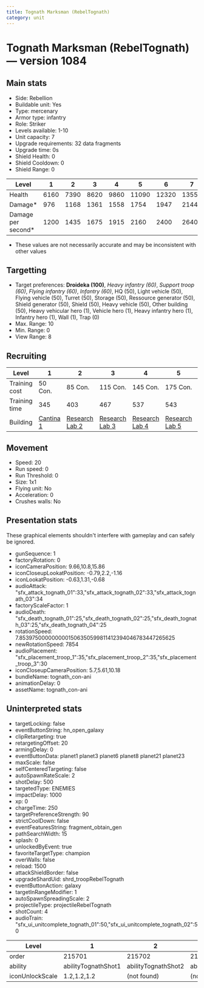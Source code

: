```yaml
---
title: Tognath Marksman (RebelTognath)
category: unit
---
```


# Tognath Marksman (RebelTognath) — version 1084

## Main stats

  * Side: Rebellion
  * Buildable unit: Yes
  * Type: mercenary
  * Armor type: infantry
  * Role: Striker
  * Levels available: 1-10
  * Unit capacity: 7
  * Upgrade requirements: 32 data fragments
  * Upgrade time: 0s
  * Shield Health: 0
  * Shield Cooldown: 0
  * Shield Range: 0

|Level             |1   |2   |3   |4   |5    |6    |7    |8    |9    |10   |
|------------------|----|----|----|----|-----|-----|-----|-----|-----|-----|
|Health            |6160|7390|8620|9860|11090|12320|13550|14780|16020|18480|
|Damage*           |976 |1168|1361|1558|1754 |1947 |2144 |2336 |2529 |2918 |
|Damage per second*|1200|1435|1675|1915|2160 |2400 |2640 |2875 |3115 |3590 |

* These values are not necessarily accurate and may be inconsistent with other values

## Targetting

  * Target preferences: **Droideka (100)**, _Heavy infantry (60)_, _Support troop (60)_, _Flying infantry (60)_, _Infantry (60)_, HQ (50), Light vehicle (50), Flying vehicle (50), Turret (50), Storage (50), Ressource generator (50), Shield generator (50), Shield (50), Heavy vehicle (50), Other building (50), Heavy vehicular hero (1), Vehicle hero (1), Heavy infantry hero (1), Infantry hero (1), Wall (1), Trap (0)
  * Max. Range: 10
  * Min. Range: 0
  * View Range: 8

## Recruiting

|Level        |1                                       |2                                     |3                                     |4                                     |5                                     |6                                     |7                                     |8                                     |9                                     |10                                     |
|-------------|----------------------------------------|--------------------------------------|--------------------------------------|--------------------------------------|--------------------------------------|--------------------------------------|--------------------------------------|--------------------------------------|--------------------------------------|---------------------------------------|
|Training cost|50 Con.                                 |85 Con.                               |115 Con.                              |145 Con.                              |175 Con.                              |205 Con.                              |235 Con.                              |265 Con.                              |295 Con.                              |325 Con.                               |
|Training time|345                                     |403                                   |467                                   |537                                   |543                                   |549                                   |555                                   |561                                   |567                                   |573                                    |
|Building     |[Cantina 1](rebelContrabandCantina.html)|[Research Lab 2](rebelOffenseLab.html)|[Research Lab 3](rebelOffenseLab.html)|[Research Lab 4](rebelOffenseLab.html)|[Research Lab 5](rebelOffenseLab.html)|[Research Lab 6](rebelOffenseLab.html)|[Research Lab 7](rebelOffenseLab.html)|[Research Lab 8](rebelOffenseLab.html)|[Research Lab 9](rebelOffenseLab.html)|[Research Lab 10](rebelOffenseLab.html)|

## Movement

  * Speed: 20
  * Run speed: 0
  * Run Threshold: 0
  * Size: 1x1
  * Flying unit: No
  * Acceleration: 0
  * Crushes walls: No

## Presentation stats

These graphical elements shouldn't interfere with gameplay and can safely be ignored.

  * gunSequence: 1
  * factoryRotation: 0
  * iconCameraPosition: 9.66,10.8,15.86
  * iconCloseupLookatPosition: -0.79,2.2,-1.16
  * iconLookatPosition: -0.63,1.31,-0.68
  * audioAttack: "sfx_attack_tognath_01":33,"sfx_attack_tognath_02":33,"sfx_attack_tognath_03":34
  * factoryScaleFactor: 1
  * audioDeath: "sfx_death_tognath_01":25,"sfx_death_tognath_02":25,"sfx_death_tognath_03":25,"sfx_death_tognath_04":25
  * rotationSpeed: 7.8539750000000001506350599811412394046783447265625
  * newRotationSpeed: 7854
  * audioPlacement: "sfx_placement_troop_1":35,"sfx_placement_troop_2":35,"sfx_placement_troop_3":30
  * iconCloseupCameraPosition: 5.7,5.61,10.18
  * bundleName: tognath_con-ani
  * animationDelay: 0
  * assetName: tognath_con-ani

## Uninterpreted stats

  * targetLocking: false
  * eventButtonString: hn_open_galaxy
  * clipRetargeting: true
  * retargetingOffset: 20
  * armingDelay: 0
  * eventButtonData: planet1 planet3 planet6 planet8 planet21 planet23
  * maxScale: false
  * selfCenteredTargeting: false
  * autoSpawnRateScale: 2
  * shotDelay: 500
  * targetedType: ENEMIES
  * impactDelay: 1000
  * xp: 0
  * chargeTime: 250
  * targetPreferenceStrength: 90
  * strictCoolDown: false
  * eventFeaturesString: fragment_obtain_gen
  * pathSearchWidth: 15
  * splash: 0
  * unlockedByEvent: true
  * favoriteTargetType: champion
  * overWalls: false
  * reload: 1500
  * attackShieldBorder: false
  * upgradeShardUid: shrd_troopRebelTognath
  * eventButtonAction: galaxy
  * targetInRangeModifier: 1
  * autoSpawnSpreadingScale: 2
  * projectileType: projectileRebelTognath
  * shotCount: 4
  * audioTrain: "sfx_ui_unitcomplete_tognath_01":50,"sfx_ui_unitcomplete_tognath_02":50

|Level          |1                  |2                  |3                  |4                  |5                  |6                  |7                  |8                  |9                  |10                  |
|---------------|-------------------|-------------------|-------------------|-------------------|-------------------|-------------------|-------------------|-------------------|-------------------|--------------------|
|order          |215701             |215702             |215703             |215704             |215705             |215706             |215707             |215708             |215709             |215710              |
|ability        |abilityTognathShot1|abilityTognathShot2|abilityTognathShot3|abilityTognathShot4|abilityTognathShot5|abilityTognathShot6|abilityTognathShot7|abilityTognathShot8|abilityTognathShot9|abilityTognathShot10|
|iconUnlockScale|1.2,1.2,1.2        |(not found)        |(not found)        |(not found)        |(not found)        |(not found)        |(not found)        |(not found)        |(not found)        |(not found)         |

